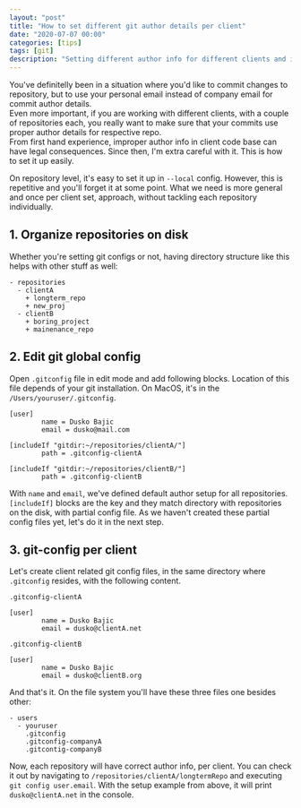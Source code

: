 ```yaml
---
layout: "post"
title: "How to set different git author details per client"
date: "2020-07-07 00:00"
categories: [tips]
tags: [git]
description: "Setting different author info for different clients and its repositories requires three steps only."
---
```


You've definitelly been in a situation where you'd like to commit changes to repository, but to use your
personal email instead of company email for commit author details.  
Even more important, if you are working with different clients, with a couple of repositories each, you really want to make sure that your commits use proper author details for respective repo.  
From first hand experience, improper author info in client code base can have legal consequences. Since then, I'm extra careful with it. This is how to set it up easily.

On repository level, it's easy to set it up in `--local` config. However, this is repetitive and you'll forget it at some point.
What we need is more general and once per client set, approach, without tackling each repository individually.

## 1. Organize repositories on disk

Whether you're setting git configs or not, having directory structure like this helps with other stuff as well:

```
- repositories
  - clientA
    + longterm_repo
    + new_proj
  - clientB
    + boring_project
    + mainenance_repo
```

## 2. Edit git global config

Open `.gitconfig` file in edit mode and add following blocks. Location of this file depends of your git installation. On MacOS, it's in the `/Users/youruser/.gitconfig`.

```
[user]
        name = Dusko Bajic
        email = dusko@mail.com

[includeIf "gitdir:~/repositories/clientA/"]
        path = .gitconfig-clientA

[includeIf "gitdir:~/repositories/clientB/"]
        path = .gitconfig-clientB
```

With `name` and `email`, we've defined default author setup for all repositories.  
`[includeIf]` blocks are the key and they match directory with repositories on the disk, with partial config file.
As we haven't created these partial config files yet, let's do it in the next step.

## 3. git-config per client

Let's create client related git config files, in the same directory where `.gitconfig` resides, with the following content.

`.gitconfig-clientA`
```
[user]
        name = Dusko Bajic
        email = dusko@clientA.net
```

`.gitconfig-clientB`
```
[user]
        name = Dusko Bajic
        email = dusko@clientB.org
```

And that's it. On the file system you'll have these three files one besides other:

```
- users
  - youruser
    .gitconfig
    .gitconfig-companyA
    .gitcontig-companyB
```

Now, each repository will have correct author info, per client. You can check it out by navigating to `/repositories/clientA/longtermRepo` and executing `git config user.email`. With the setup example from above, it will print `dusko@clientA.net` in the console.